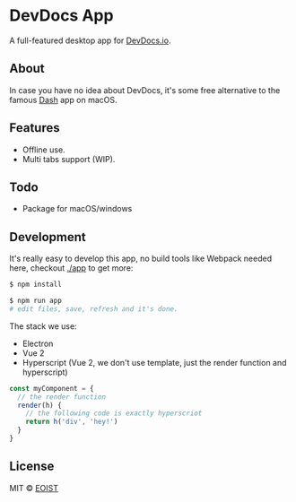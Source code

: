 # DevDocs App

A full-featured desktop app for [DevDocs.io](https://devdocs.io/).

## About

In case you have no idea about DevDocs, it's some free alternative to the famous [Dash](https://kapeli.com/dash) app on macOS.

## Features

- Offline use.
- Multi tabs support (WIP).

## Todo

- Package for macOS/windows

## Development

It's really easy to develop this app, no build tools like Webpack needed here, checkout [./app](/app) to get more:

```bash
$ npm install

$ npm run app
# edit files, save, refresh and it's done.
```

The stack we use:

- Electron
- Vue 2
- Hyperscript (Vue 2, we don't use template, just the render function and hyperscript)

```js
const myComponent = {
  // the render function
  render(h) {
    // the following code is exactly hyperscriot
    return h('div', 'hey!')
  }
}
```

## License

MIT &copy; [EOIST](https://github.com/egoist)